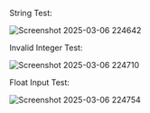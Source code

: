 String Test:

![Screenshot 2025-03-06 224642](https://github.com/user-attachments/assets/c3e51d1c-d7c5-4bc8-afe0-8aadf9c17571)

Invalid Integer Test:

![Screenshot 2025-03-06 224710](https://github.com/user-attachments/assets/12ece909-b684-4b55-a3df-56f55e9e30f9)

Float Input Test:

![Screenshot 2025-03-06 224754](https://github.com/user-attachments/assets/b781d613-ea1d-42f9-ac02-73083b0f27ff)

